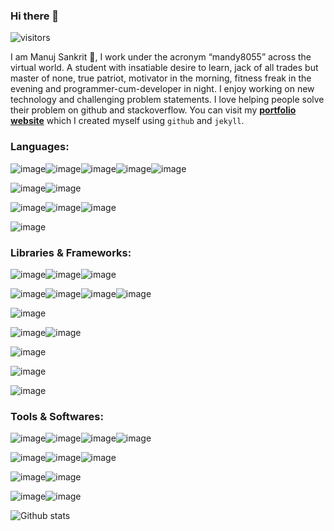 ### Hi there 👋
![visitors](https://visitor-badge.glitch.me/badge?page_id=mandy8055.mandy8055)

I am Manuj Sankrit :cowboy_hat_face:,
I work under the acronym “mandy8055” across the virtual world. A student with insatiable desire to learn, jack of all trades but master of none, true patriot, motivator in the morning, fitness freak in the evening and programmer-cum-developer in night. I enjoy working on new technology and challenging problem statements. I love helping people solve their problem on github and stackoverflow. You can visit my **[portfolio website](https://mandy8055.github.io/)** which I created myself using `github` and `jekyll`.

### Languages:

![image](https://img.shields.io/badge/Java-ED8B00?style=for-the-badge&logo=java&logoColor=white)![image](https://img.shields.io/badge/JavaScript-F7DF1E?style=for-the-badge&logo=javascript&logoColor=black)![image](https://img.shields.io/badge/C-00599C?style=for-the-badge&logo=c&logoColor=white)![image](https://img.shields.io/badge/Python-FFD43B?style=for-the-badge&logo=python&logoColor=darkgreen)![image](https://img.shields.io/badge/Dart-0175C2?style=for-the-badge&logo=dart&logoColor=white)

![image](https://img.shields.io/badge/HTML5-E34F26?style=for-the-badge&logo=html5&logoColor=white)![image](https://img.shields.io/badge/CSS3-1572B6?style=for-the-badge&logo=css3&logoColor=white)

![image](https://img.shields.io/badge/MySQL-00000F?style=for-the-badge&logo=mysql&logoColor=white)![image](https://img.shields.io/badge/MongoDB-4EA94B?style=for-the-badge&logo=mongodb&logoColor=white)![image](https://img.shields.io/badge/SQLite-07405E?style=for-the-badge&logo=sqlite&logoColor=white)

![image](https://img.shields.io/badge/Shell_Script-121011?style=for-the-badge&logo=gnu-bash&logoColor=white)

### Libraries & Frameworks:
![image](https://img.shields.io/badge/Node.js-339933?style=for-the-badge&logo=nodedotjs&logoColor=white)![image](https://img.shields.io/badge/Express.js-000000?style=for-the-badge&logo=express&logoColor=white)![image](https://img.shields.io/badge/Jekyll-CC0000?style=for-the-badge&logo=Jekyll&logoColor=white)

![image](https://img.shields.io/badge/React-20232A?style=for-the-badge&logo=react&logoColor=61DAFB)![image](https://img.shields.io/badge/Redux-593D88?style=for-the-badge&logo=redux&logoColor=white)![image](https://img.shields.io/badge/React_Router-CA4245?style=for-the-badge&logo=react-router&logoColor=white)![image](https://img.shields.io/badge/Bootstrap-563D7C?style=for-the-badge&logo=bootstrap&logoColor=white)

![image](https://img.shields.io/badge/firebase-ffca28?style=for-the-badge&logo=firebase&logoColor=black)

![image](https://img.shields.io/badge/Postman-FF6C37?style=for-the-badge&logo=Postman&logoColor=white)![image](https://img.shields.io/badge/Jest-C21325?style=for-the-badge&logo=jest&logoColor=white)

![image](https://img.shields.io/badge/Git-F05032?style=for-the-badge&logo=git&logoColor=white)

![image](https://img.shields.io/badge/OpenCV-27338e?style=for-the-badge&logo=OpenCV&logoColor=white)

![image](https://img.shields.io/badge/Flutter-02569B?style=for-the-badge&logo=flutter&logoColor=white)

### Tools & Softwares:
![image](https://img.shields.io/badge/Visual_Studio_Code-0078D4?style=for-the-badge&logo=visual%20studio%20code&logoColor=white)![image](https://img.shields.io/badge/Android_Studio-3DDC84?style=for-the-badge&logo=android-studio&logoColor=white)![image](https://img.shields.io/badge/IntelliJIDEA-000000.svg?style=for-the-badge&logo=intellij-idea&logoColor=white)![image](https://img.shields.io/badge/Jupyter-F37626.svg?&style=for-the-badge&logo=Jupyter&logoColor=white)

![image](https://img.shields.io/badge/Android-3DDC84?style=for-the-badge&logo=android&logoColor=white)![image](https://img.shields.io/badge/Kali_Linux-557C94?style=for-the-badge&logo=kali-linux&logoColor=white)![image](https://img.shields.io/badge/Windows-0078D6?style=for-the-badge&logo=windows&logoColor=white)

![image](https://img.shields.io/badge/Netlify-00C7B7?style=for-the-badge&logo=netlify&logoColor=white)![image](https://img.shields.io/badge/Heroku-430098?style=for-the-badge&logo=heroku&logoColor=white)

![image](https://img.shields.io/badge/Jenkins-D24939?style=for-the-badge&logo=Jenkins&logoColor=white)![image](https://img.shields.io/badge/Jira-0052CC?style=for-the-badge&logo=Jira&logoColor=white)

![Github stats](https://github-readme-stats.vercel.app/api?username=mandy8055&show_icons=true&theme=gruvbox)
